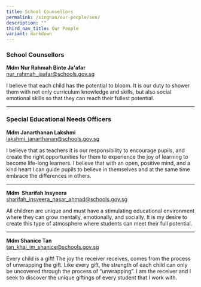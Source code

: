 ```yaml
---
title: School Counsellors
permalink: /xingnan/our-people/sen/
description: ""
third_nav_title: Our People
variant: markdown
---
```

### School Counsellors

**Mdm Nur Rahmah Binte Ja'afar** <br>
[nur\_rahmah\_jaafar@schools.gov.sg](mailto:nur_rahmah_jaafar@schools.gov.sg) <br>

I believe that each child has the potential to bloom. It is our duty to shower them with not only curriculum knowledge and skills, but also social emotional skills so that they can reach their fullest potential. 

* * *

### Special Educational Needs Officers

**Mdm Janarthanan Lakshmi**<br>
[lakshmi\_janarthanan@schools.gov.sg](mailto:lakshmi_janarthanan@schools.gov.sg) <br>

I believe that as teachers it is our responsibility to encourage pupils, and create the right opportunities for them to experience the joy of learning to become life-long learners. I believe that with an open, positive mind, and a kind heart I can guide pupils to believe in themselves and at the same time embrace the differences in others.

* * *

**Mdm&nbsp; Sharifah Insyeera** <br>
[sharifah\_insyeera\_nasar\_ahmad@schools.gov.sg](mailto:sharifah_insyeera_nasar_ahmad@schools.gov.sg)

All children are unique and must have a stimulating educational environment where they can grow mentally, emotionally, and socially. It is my desire to create this type of atmosphere where students can meet their full potential.

* * *

**Mdm Shanice Tan** <br> 
[tan_khai_im_shanice@schools.gov.sg](mailto:tan_khai_im_shanice@schools.gov.sg)

       

Every child is a gift! The joy the receiver receives, comes from the process of unwrapping the gift. Like every gift, the strength of each child can only be uncovered through the process of “unwrapping”. I am the receiver and I seek to discover the unique giftings of every student that I work with.